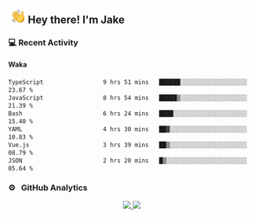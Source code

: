 <img alt="Night Coding" src="./assets/Hand%20Wave.gif" width='40' align="left"/><h2>Hey there! I'm Jake</h2>

### 💻 Recent Activity

<!--RECENT_ACTIVITY:start-->
<!--RECENT_ACTIVITY:end-->

#### Waka

<!--START_SECTION:waka-->

```text
TypeScript                 9 hrs 51 mins   ██████░░░░░░░░░░░░░░░░░░░   23.67 %
JavaScript                 8 hrs 54 mins   █████▒░░░░░░░░░░░░░░░░░░░   21.39 %
Bash                       6 hrs 24 mins   ████░░░░░░░░░░░░░░░░░░░░░   15.40 %
YAML                       4 hrs 30 mins   ██▓░░░░░░░░░░░░░░░░░░░░░░   10.83 %
Vue.js                     3 hrs 39 mins   ██▒░░░░░░░░░░░░░░░░░░░░░░   08.79 %
JSON                       2 hrs 20 mins   █▒░░░░░░░░░░░░░░░░░░░░░░░   05.64 %
```

<!--END_SECTION:waka-->

### ⚙️ &nbsp; GitHub Analytics

<p align="center">
<a href="https://github.com/JakeLaoyu">
  <img height="180em" src="https://github-readme-stats-eight-theta.vercel.app/api?username=jakelaoyu&show_icons=true&theme=algolia&include_all_commits=true&count_private=true"/>
  <img height="180em" src="https://github-readme-stats-eight-theta.vercel.app/api/top-langs/?username=jakelaoyu&layout=compact&langs_count=8&theme=algolia&hide=html"/>
</a>
</p>

<!-- ### 🤝🏻 &nbsp; Connect with Me

<p align="center">
<a href="https://i.jakeyu.top"><img src="https://img.shields.io/badge/-i.jakeyu.top-3423A6?style=flat&logo=Google-Chrome&logoColor=white"/></a>
<a href="mailto:jake.laoyu@gmail.com"><img src="https://img.shields.io/badge/-jake.laoyu@gmail.com-D14836?style=flat&logo=Gmail&logoColor=white"/></a>
</p> -->
